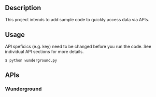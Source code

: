 ## Description

This project intends to add sample code to quickly access data via APIs.

## Usage

API speficics (e.g. key) need to be changed before you run the code. See \
individual API sections for more details.

```
$ python wunderground.py
```

## APIs

### Wunderground

